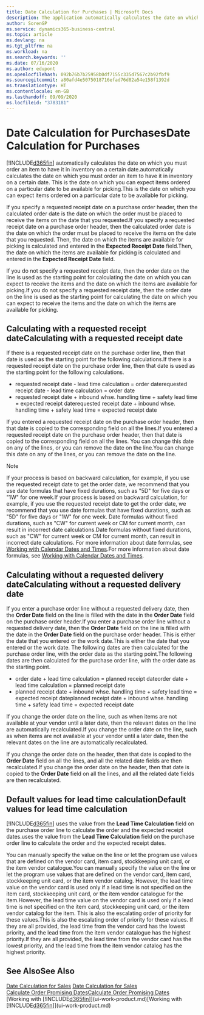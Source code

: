 ```yaml
---
title: Date Calculation for Purchases | Microsoft Docs
description: The application automatically calculates the date on which you must order an item to have it in inventory on a certain date. This is the date on which you can expect items ordered on a particular date to be available for picking.
author: SorenGP
ms.service: dynamics365-business-central
ms.topic: article
ms.devlang: na
ms.tgt_pltfrm: na
ms.workload: na
ms.search.keywords: ''
ms.date: 07/16/2020
ms.author: edupont
ms.openlocfilehash: 092b76b7b25958b0df7155c335d7567c2b92fbf9
ms.sourcegitcommit: a80afd4e5075018716efad76d82a54e158f1392d
ms.translationtype: HT
ms.contentlocale: en-GB
ms.lasthandoff: 09/09/2020
ms.locfileid: "3783181"
---
```

# <a name="date-calculation-for-purchases"></a><span data-ttu-id="c27ed-104">Date Calculation for Purchases</span><span class="sxs-lookup"><span data-stu-id="c27ed-104">Date Calculation for Purchases</span></span>

[!INCLUDE[d365fin](includes/d365fin_md.md)] <span data-ttu-id="c27ed-105">automatically calculates the date on which you must order an item to have it in inventory on a certain date.</span><span class="sxs-lookup"><span data-stu-id="c27ed-105">automatically calculates the date on which you must order an item to have it in inventory on a certain date.</span></span> <span data-ttu-id="c27ed-106">This is the date on which you can expect items ordered on a particular date to be available for picking.</span><span class="sxs-lookup"><span data-stu-id="c27ed-106">This is the date on which you can expect items ordered on a particular date to be available for picking.</span></span>  

<span data-ttu-id="c27ed-107">If you specify a requested receipt date on a purchase order header, then the calculated order date is the date on which the order must be placed to receive the items on the date that you requested.</span><span class="sxs-lookup"><span data-stu-id="c27ed-107">If you specify a requested receipt date on a purchase order header, then the calculated order date is the date on which the order must be placed to receive the items on the date that you requested.</span></span> <span data-ttu-id="c27ed-108">Then, the date on which the items are available for picking is calculated and entered in the **Expected Receipt Date** field.</span><span class="sxs-lookup"><span data-stu-id="c27ed-108">Then, the date on which the items are available for picking is calculated and entered in the **Expected Receipt Date** field.</span></span>  

<span data-ttu-id="c27ed-109">If you do not specify a requested receipt date, then the order date on the line is used as the starting point for calculating the date on which you can expect to receive the items and the date on which the items are available for picking.</span><span class="sxs-lookup"><span data-stu-id="c27ed-109">If you do not specify a requested receipt date, then the order date on the line is used as the starting point for calculating the date on which you can expect to receive the items and the date on which the items are available for picking.</span></span>  

## <a name="calculating-with-a-requested-receipt-date"></a><span data-ttu-id="c27ed-110">Calculating with a requested receipt date</span><span class="sxs-lookup"><span data-stu-id="c27ed-110">Calculating with a requested receipt date</span></span>

<span data-ttu-id="c27ed-111">If there is a requested receipt date on the purchase order line, then that date is used as the starting point for the following calculations.</span><span class="sxs-lookup"><span data-stu-id="c27ed-111">If there is a requested receipt date on the purchase order line, then that date is used as the starting point for the following calculations.</span></span>  

- <span data-ttu-id="c27ed-112">requested receipt date - lead time calculation = order date</span><span class="sxs-lookup"><span data-stu-id="c27ed-112">requested receipt date - lead time calculation = order date</span></span>  
- <span data-ttu-id="c27ed-113">requested receipt date + inbound whse. handling time + safety lead time = expected receipt date</span><span class="sxs-lookup"><span data-stu-id="c27ed-113">requested receipt date + inbound whse. handling time + safety lead time = expected receipt date</span></span>  

<span data-ttu-id="c27ed-114">If you entered a requested receipt date on the purchase order header, then that date is copied to the corresponding field on all the lines.</span><span class="sxs-lookup"><span data-stu-id="c27ed-114">If you entered a requested receipt date on the purchase order header, then that date is copied to the corresponding field on all the lines.</span></span> <span data-ttu-id="c27ed-115">You can change this date on any of the lines, or you can remove the date on the line.</span><span class="sxs-lookup"><span data-stu-id="c27ed-115">You can change this date on any of the lines, or you can remove the date on the line.</span></span>  

> [!NOTE]
> <span data-ttu-id="c27ed-116">If your process is based on backward calculation, for example, if you use the requested receipt date to get the order date, we recommend that you use date formulas that have fixed durations, such as "5D" for five days or "1W" for one week.</span><span class="sxs-lookup"><span data-stu-id="c27ed-116">If your process is based on backward calculation, for example, if you use the requested receipt date to get the order date, we recommend that you use date formulas that have fixed durations, such as "5D" for five days or "1W" for one week.</span></span> <span data-ttu-id="c27ed-117">Date formulas without fixed durations, such as "CW" for current week or CM for current month, can result in incorrect date calculations.</span><span class="sxs-lookup"><span data-stu-id="c27ed-117">Date formulas without fixed durations, such as "CW" for current week or CM for current month, can result in incorrect date calculations.</span></span> <span data-ttu-id="c27ed-118">For more information about date formulas, see [Working with Calendar Dates and Times](ui-enter-date-ranges.md).</span><span class="sxs-lookup"><span data-stu-id="c27ed-118">For more information about date formulas, see [Working with Calendar Dates and Times](ui-enter-date-ranges.md).</span></span>

## <a name="calculating-without-a-requested-delivery-date"></a><span data-ttu-id="c27ed-119">Calculating without a requested delivery date</span><span class="sxs-lookup"><span data-stu-id="c27ed-119">Calculating without a requested delivery date</span></span>

<span data-ttu-id="c27ed-120">If you enter a purchase order line without a requested delivery date, then the **Order Date** field on the line is filled with the date in the **Order Date** field on the purchase order header.</span><span class="sxs-lookup"><span data-stu-id="c27ed-120">If you enter a purchase order line without a requested delivery date, then the **Order Date** field on the line is filled with the date in the **Order Date** field on the purchase order header.</span></span> <span data-ttu-id="c27ed-121">This is either the date that you entered or the work date.</span><span class="sxs-lookup"><span data-stu-id="c27ed-121">This is either the date that you entered or the work date.</span></span> <span data-ttu-id="c27ed-122">The following dates are then calculated for the purchase order line, with the order date as the starting point.</span><span class="sxs-lookup"><span data-stu-id="c27ed-122">The following dates are then calculated for the purchase order line, with the order date as the starting point.</span></span>  

- <span data-ttu-id="c27ed-123">order date + lead time calculation = planned receipt date</span><span class="sxs-lookup"><span data-stu-id="c27ed-123">order date + lead time calculation = planned receipt date</span></span>  
- <span data-ttu-id="c27ed-124">planned receipt date + inbound whse. handling time + safety lead time = expected receipt date</span><span class="sxs-lookup"><span data-stu-id="c27ed-124">planned receipt date + inbound whse. handling time + safety lead time = expected receipt date</span></span>  

<span data-ttu-id="c27ed-125">If you change the order date on the line, such as when items are not available at your vendor until a later date, then the relevant dates on the line are automatically recalculated.</span><span class="sxs-lookup"><span data-stu-id="c27ed-125">If you change the order date on the line, such as when items are not available at your vendor until a later date, then the relevant dates on the line are automatically recalculated.</span></span>  

<span data-ttu-id="c27ed-126">If you change the order date on the header, then that date is copied to the **Order Date** field on all the lines, and all the related date fields are then recalculated.</span><span class="sxs-lookup"><span data-stu-id="c27ed-126">If you change the order date on the header, then that date is copied to the **Order Date** field on all the lines, and all the related date fields are then recalculated.</span></span>  

## <a name="default-values-for-lead-time-calculation"></a><span data-ttu-id="c27ed-127">Default values for lead time calculation</span><span class="sxs-lookup"><span data-stu-id="c27ed-127">Default values for lead time calculation</span></span>

[!INCLUDE[d365fin](includes/d365fin_md.md)] <span data-ttu-id="c27ed-128">uses the value from the **Lead Time Calculation** field on the purchase order line to calculate the order and the expected receipt dates.</span><span class="sxs-lookup"><span data-stu-id="c27ed-128">uses the value from the **Lead Time Calculation** field on the purchase order line to calculate the order and the expected receipt dates.</span></span>  

<span data-ttu-id="c27ed-129">You can manually specify the value on the line or let the program use values that are defined on the vendor card, item card, stockkeeping unit card, or the item vendor catalogue.</span><span class="sxs-lookup"><span data-stu-id="c27ed-129">You can manually specify the value on the line or let the program use values that are defined on the vendor card, item card, stockkeeping unit card, or the item vendor catalog.</span></span>
<span data-ttu-id="c27ed-130">However, the lead time value on the vendor card is used only if a lead time is not specified on the item card, stockkeeping unit card, or the item vendor catalogue for the item.</span><span class="sxs-lookup"><span data-stu-id="c27ed-130">However, the lead time value on the vendor card is used only if a lead time is not specified on the item card, stockkeeping unit card, or the item vendor catalog for the item.</span></span> <span data-ttu-id="c27ed-131">This is also the escalating order of priority for these values.</span><span class="sxs-lookup"><span data-stu-id="c27ed-131">This is also the escalating order of priority for these values.</span></span> <span data-ttu-id="c27ed-132">If they are all provided, the lead time from the vendor card has the lowest priority, and the lead time from the item vendor catalogue has the highest priority.</span><span class="sxs-lookup"><span data-stu-id="c27ed-132">If they are all provided, the lead time from the vendor card has the lowest priority, and the lead time from the item vendor catalog has the highest priority.</span></span>  

## <a name="see-also"></a><span data-ttu-id="c27ed-133">See Also</span><span class="sxs-lookup"><span data-stu-id="c27ed-133">See Also</span></span>

<span data-ttu-id="c27ed-134">[Date Calculation for Sales](sales-date-calculation-for-sales.md) </span><span class="sxs-lookup"><span data-stu-id="c27ed-134">[Date Calculation for Sales](sales-date-calculation-for-sales.md) </span></span>  
[<span data-ttu-id="c27ed-135">Calculate Order Promising Dates</span><span class="sxs-lookup"><span data-stu-id="c27ed-135">Calculate Order Promising Dates</span></span>](sales-how-to-calculate-order-promising-dates.md)  
<span data-ttu-id="c27ed-136">[Working with [!INCLUDE[d365fin](includes/d365fin_md.md)]](ui-work-product.md)</span><span class="sxs-lookup"><span data-stu-id="c27ed-136">[Working with [!INCLUDE[d365fin](includes/d365fin_md.md)]](ui-work-product.md)</span></span>  
